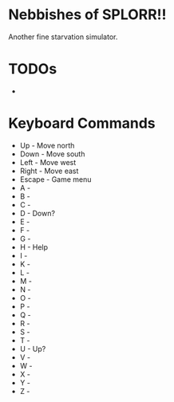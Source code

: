 # Nebbishes of SPLORR!!
Another fine starvation simulator.

# TODOs
* 

# Keyboard Commands
* Up - Move north
* Down - Move south
* Left - Move west
* Right - Move east
* Escape - Game menu
* A -
* B -
* C -
* D - Down?
* E - 
* F -
* G -
* H - Help
* I -
* K -
* L - 
* M -
* N -
* O -
* P -
* Q -
* R -
* S -
* T -
* U - Up?
* V -
* W -
* X -
* Y -
* Z -